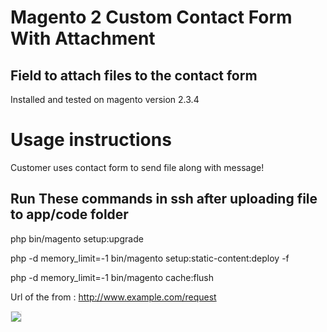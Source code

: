# Magento 2 Custom Contact Form With Attachment 

## Field to attach files to the contact form

Installed and tested on magento version 2.3.4

# Usage instructions

Customer uses contact form to send file along with message!

## Run These commands in ssh after uploading file to app/code folder

php bin/magento setup:upgrade

php -d memory_limit=-1 bin/magento setup:static-content:deploy -f

php -d memory_limit=-1 bin/magento cache:flush

Url of the from : http://www.example.com/request

<img src="https://user-images.githubusercontent.com/16095028/120619750-eb23a200-c479-11eb-96c3-abf0680a9acf.png" style="border:1px solid #eee; max-width:600px"/>





